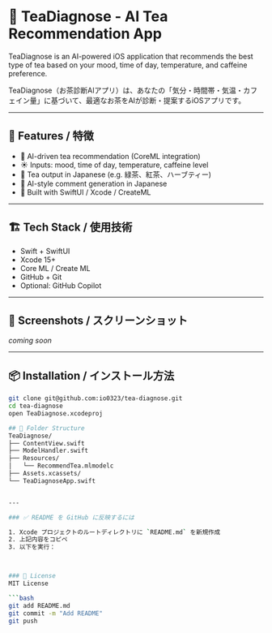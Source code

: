 # 🍵 TeaDiagnose - AI Tea Recommendation App

TeaDiagnose is an AI-powered iOS application that recommends the best type of tea based on your mood, time of day, temperature, and caffeine preference.

TeaDiagnose（お茶診断AIアプリ）は、あなたの「気分・時間帯・気温・カフェイン量」に基づいて、最適なお茶をAIが診断・提案するiOSアプリです。

---

## 🚀 Features / 特徴

- 🧠 AI-driven tea recommendation (CoreML integration)
- ☀️ Inputs: mood, time of day, temperature, caffeine level
- 🍃 Tea output in Japanese (e.g. 緑茶、紅茶、ハーブティー)
- 💬 AI-style comment generation in Japanese
- 📱 Built with SwiftUI / Xcode / CreateML

---

## 🏗️ Tech Stack / 使用技術

- Swift + SwiftUI
- Xcode 15+
- Core ML / Create ML
- GitHub + Git
- Optional: GitHub Copilot

---

## 📸 Screenshots / スクリーンショット

*coming soon*

---

## 📦 Installation / インストール方法

```bash
git clone git@github.com:io0323/tea-diagnose.git
cd tea-diagnose
open TeaDiagnose.xcodeproj

## 📂 Folder Structure
TeaDiagnose/
├── ContentView.swift
├── ModelHandler.swift
├── Resources/
│   └── RecommendTea.mlmodelc
├── Assets.xcassets/
└── TeaDiagnoseApp.swift


---

### ✅ README を GitHub に反映するには

1. Xcode プロジェクトのルートディレクトリに `README.md` を新規作成  
2. 上記内容をコピペ  
3. 以下を実行：



### 📄 License
MIT License

```bash
git add README.md
git commit -m "Add README"
git push
